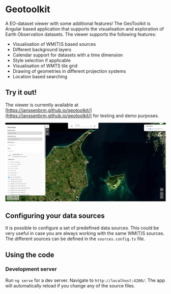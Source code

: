 # Geotoolkit 

A EO-dataset viewer with some additional features! The GeoToolkit is Angular based application that supports the visualisation and exploration of Earth Observation datasets.
The viewer supports the following features:
* Visualisation of WM(T)S based sources
* Different background layers
* Calendar support for datasets with a time dimension
* Style selection if applicable
* Visualisation of WMTS tile grid
* Drawing of geometries in different projection systems
* Location based searching

## Try it out!
The viewer is currently available at [https://janssenbrm.github.io/geotoolkit/](https://janssenbrm.github.io/geotoolkit/) for testing and demo purposes.

![](https://github.com/JanssenBrm/geotoolkit/blob/master/screenshots/viewer.png?raw=true)

## Configuring your data sources
It is possible to configure a set of predefined data sources. This could be very useful in case you are always working with the same WM(T)S sources. 
The different sources can be defined in the `sources.config.ts` file.

## Using the code

### Development server

Run `ng serve` for a dev server. Navigate to `http://localhost:4200/`. The app will automatically reload if you change any of the source files.

